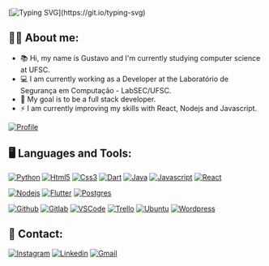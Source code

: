 [![Typing SVG](https://readme-typing-svg.demolab.com?font=Dancing+Script&weight=700&size=28&duration=3500&pause=3000&color=0082F7&background=FF000000&vCenter=true&width=435&lines=Hello+there!+Welcome+to+my+profile!)](https://git.io/typing-svg)

## 👨‍💻 About me:
* 📚 Hi, my name is Gustavo and I'm currently studying computer science at UFSC.
* 💻 I am currently working as a Developer at the Laboratório de Segurança em Computação - LabSEC/UFSC.
* 🌟 My goal is to be a full stack developer.
* ⚡ I am currently improving my skills with React, Nodejs and Javascript.

[![Profile](https://img.shields.io/badge/website-000000?style=for-the-badge&logo=About.me&logoColor=white)](https://gustavogds.github.io)

## 🖥️ Languages and Tools:
[![Python](https://img.shields.io/badge/Python-3776AB?style=for-the-badge&logo=python&logoColor=white)](https://en.wikipedia.org/wiki/Python_(programming_language))
[![Html5](https://img.shields.io/badge/HTML5-E34F26?style=for-the-badge&logo=html5&logoColor=white)](https://en.wikipedia.org/wiki/HTML5)
[![Css3](https://img.shields.io/badge/CSS3-1572B6?style=for-the-badge&logo=css3&logoColor=white)](https://en.wikipedia.org/wiki/CSS3)
[![Dart](https://img.shields.io/badge/Dart-0175C2?style=for-the-badge&logo=dart&logoColor=white)](https://en.wikipedia.org/wiki/Dart_(programming_language))
[![Java](https://img.shields.io/badge/Java-ED8B00?style=for-the-badge&logo=java&logoColor=white)](https://en.wikipedia.org/wiki/Java_(programming_language))
[![Javascript](https://img.shields.io/badge/JavaScript-F7DF1E?style=for-the-badge&logo=javascript&logoColor=black)](https://en.wikipedia.org/wiki/JavaScript)
[![React](https://img.shields.io/badge/React-20232A?style=for-the-badge&logo=react&logoColor=61DAFB)](https://en.wikipedia.org/wiki/React_(JavaScript_library))

[![Nodejs](https://img.shields.io/badge/Node.js-43853D?style=for-the-badge&logo=node.js&logoColor=white)](https://en.wikipedia.org/wiki/Node.js)
[![Flutter](https://img.shields.io/badge/Flutter-02569B?style=for-the-badge&logo=flutter&logoColor=white)](https://en.wikipedia.org/wiki/Flutter_(software))
[![Postgres](https://img.shields.io/badge/PostgreSQL-316192?style=for-the-badge&logo=postgresql&logoColor=white)](https://en.wikipedia.org/wiki/PostgreSQL)

[![Github](https://img.shields.io/badge/GitHub-100000?style=for-the-badge&logo=github&logoColor=white)](https://en.wikipedia.org/wiki/GitHub)
[![Gitlab](https://img.shields.io/badge/GitLab-330F63?style=for-the-badge&logo=gitlab&logoColor=white)](https://en.wikipedia.org/wiki/GitLab)
[![VSCode](https://img.shields.io/badge/Visual_Studio_Code-0078D4?style=for-the-badge&logo=visual%20studio%20code&logoColor=white)](https://en.wikipedia.org/wiki/Visual_Studio_Code)
[![Trello](https://img.shields.io/badge/Trello-0052CC?style=for-the-badge&logo=trello&logoColor=white)](https://en.wikipedia.org/wiki/Trello)
[![Ubuntu](https://img.shields.io/badge/Ubuntu-E95420?style=for-the-badge&logo=ubuntu&logoColor=white)](https://en.wikipedia.org/wiki/Ubuntu)
[![Wordpress](https://img.shields.io/badge/Wordpress-21759B?style=for-the-badge&logo=wordpress&logoColor=white)](https://en.wikipedia.org/wiki/WordPress)

## 📨 Contact:
[![Instagram](https://img.shields.io/badge/Instagram-E4405F?style=for-the-badge&logo=instagram&logoColor=white)](https://www.instagram.com/gustavo_s1/)
[![Linkedin](https://img.shields.io/badge/LinkedIn-0077B5?style=for-the-badge&logo=linkedin&logoColor=white)](https://www.linkedin.com/in/gustavo-gon%C3%A7alves-5bbaaa207/)
[![Gmail](https://img.shields.io/badge/Gmail-D14836?style=for-the-badge&logo=gmail&logoColor=white)](mailto:gustavogds142000@gmail.com)
